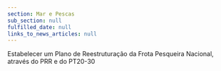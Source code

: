 ```yaml
---
section: Mar e Pescas
sub_section: null
fulfilled_date: null
links_to_news_articles: null
---
```


Estabelecer um Plano de Reestruturação da Frota Pesqueira Nacional, através do PRR e do PT20-30